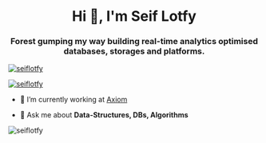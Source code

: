 <h1 align="center">Hi 👋, I'm Seif Lotfy</h1>
<h3 align="center">Forest gumping my way building real-time analytics optimised databases, storages and platforms.</h3>

<p align="left"> <a href="https://github.com/ryo-ma/github-profile-trophy"><img src="https://github-profile-trophy.vercel.app/?username=seiflotfy" alt="seiflotfy" /></a> </p>

<p align="left"> <a href="https://twitter.com/seiflotfy" target="blank"><img src="https://img.shields.io/twitter/follow/seiflotfy?logo=twitter&style=for-the-badge" alt="seiflotfy" /></a> </p>

- 🔭 I’m currently working at [Axiom](https://axiom.co)

- 💬 Ask me about **Data-Structures, DBs, Algorithms**


<p><img align="left" src="https://github-readme-stats.vercel.app/api/top-langs?username=seiflotfy&show_icons=true&locale=en&layout=compact" alt="seiflotfy" /></p>
